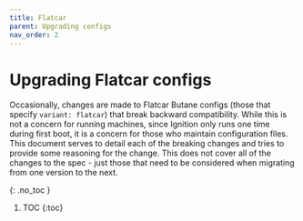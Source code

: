 ```yaml
---
title: Flatcar
parent: Upgrading configs
nav_order: 2
---
```


# Upgrading Flatcar configs

Occasionally, changes are made to Flatcar Butane configs (those that specify `variant: flatcar`) that break backward compatibility. While this is not a concern for running machines, since Ignition only runs one time during first boot, it is a concern for those who maintain configuration files. This document serves to detail each of the breaking changes and tries to provide some reasoning for the change. This does not cover all of the changes to the spec - just those that need to be considered when migrating from one version to the next.

{: .no_toc }

1. TOC
{:toc}
